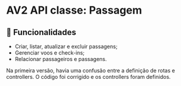# AV2 API classe: Passagem 

## 🚀 Funcionalidades

- Criar, listar, atualizar e excluir passagens;
- Gerenciar voos e check-ins;
- Relacionar passageiros e passagens.

Na primeira versão, havia uma confusão entre a definição de rotas e controllers. O código foi corrigido e os controllers foram definidos.
